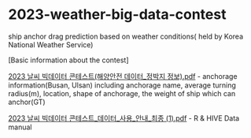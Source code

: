 # 2023-weather-big-data-contest
ship anchor drag prediction based on weather conditions( held by Korea National Weather Service)


[Basic information about the contest]


[2023 날씨 빅데이터 콘테스트(해양안전 데이터_정박지 정보).pdf](https://github.com/hyel0000/2023-weather-big-data-contest/files/13329477/2023._.pdf) - anchorage information(Busan, Ulsan) 
including anchorage name, average turning radius(m), location, shape of anchorage, the weight of ship which can anchor(GT)


[2023 날씨 빅데이터 콘테스트_데이터_사용_안내_최종 (1).pdf](https://github.com/hyel0000/2023-weather-big-data-contest/files/13329497/2023._._._._.1.pdf) - R & HIVE Data manual
